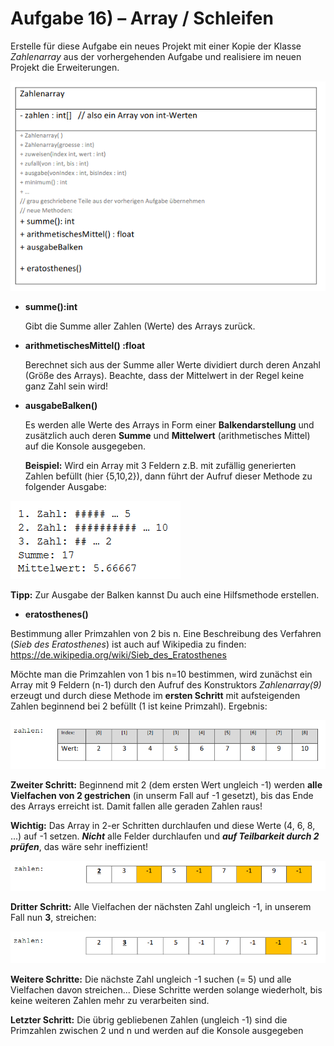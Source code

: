 # Aufgabe 16) – Array / Schleifen

Erstelle für diese Aufgabe ein neues Projekt mit einer Kopie der Klasse *Zahlenarray* aus der
vorhergehenden Aufgabe und realisiere im neuen Projekt die Erweiterungen.

![](uml.png)

- **summe():int**

  Gibt die Summe aller Zahlen (Werte) des Arrays zurück.
  
- **arithmetischesMittel() :float**

  Berechnet sich aus der Summe aller Werte dividiert durch deren Anzahl (Größe des Arrays).
  Beachte, dass der Mittelwert in der Regel keine ganz Zahl sein wird!
  
- **ausgabeBalken()**

  Es werden alle Werte des Arrays in Form einer **Balkendarstellung** und zusätzlich auch deren **Summe**
  und **Mittelwert** (arithmetisches Mittel) auf die Konsole ausgegeben.

  **Beispiel:** Wird ein Array mit 3 Feldern z.B. mit zufällig generierten Zahlen befüllt (hier {5,10,2}), dann
  führt der Aufruf dieser Methode zu folgender Ausgabe:

![](example.png)

**Tipp:** Zur Ausgabe der Balken kannst Du auch eine Hilfsmethode erstellen.

- **eratosthenes()**

Bestimmung aller Primzahlen von 2 bis n. Eine Beschreibung des Verfahren (*Sieb des Eratosthenes*) ist
auch auf Wikipedia zu finden: https://de.wikipedia.org/wiki/Sieb_des_Eratosthenes

Möchte man die Primzahlen von 1 bis n=10 bestimmen, wird zunächst ein Array mit 9 Feldern (n-1)
durch den Aufruf des Konstruktors *Zahlenarray(9)* erzeugt und durch diese Methode im **ersten
Schritt** mit aufsteigenden Zahlen beginnend bei 2 befüllt (1 ist keine Primzahl). Ergebnis:

![](eratosthenes1.png)

**Zweiter Schritt:** Beginnend mit 2 (dem ersten Wert ungleich -1) werden **alle Vielfachen von 2
gestrichen** (in unserm Fall auf -1 gesetzt), bis das Ende des Arrays erreicht ist. Damit fallen alle
geraden Zahlen raus!

**Wichtig:** Das Array in 2-er Schritten durchlaufen und diese Werte (4, 6, 8, ...) auf -1 setzen.
***Nicht*** alle Felder durchlaufen und ***auf Teilbarkeit durch 2 prüfen***, das wäre sehr ineffizient!

![](eratosthenes2.png)

**Dritter Schritt:** Alle Vielfachen der nächsten Zahl ungleich -1, in unserem Fall nun **3**, streichen:

![](eratosthenes3.png)

**Weitere Schritte:** Die nächste Zahl ungleich -1 suchen (= 5) und alle Vielfachen davon streichen...
Diese Schritte werden solange wiederholt, bis keine weiteren Zahlen mehr zu verarbeiten sind.

**Letzter Schritt:** Die übrig gebliebenen Zahlen (ungleich -1) sind die Primzahlen zwischen 2 und n und
werden auf die Konsole ausgegeben
